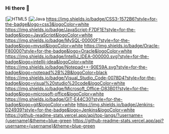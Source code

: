 ### Hi there 👋

<!--
**JSenen/Jsenen** is a ✨ _special_ ✨ repository because its `README.md` (this file) appears on your GitHub profile.

Here are some ideas to get you started:

- 🔭 I’m currently working on ...
- 🌱 I’m currently learning ...
- 👯 I’m looking to collaborate on ...
- 🤔 I’m looking for help with ...
- 💬 Ask me about ...
- 📫 How to reach me: ...
- 😄 Pronouns: ...
- ⚡ Fun fact: ...
-->
[![HTML5](https://img.shields.io/badge/HTML5-E34F26?style=for-the-badge&logo=html5&logoColor=white)
[![Java](https://img.shields.io/badge/Java-ED8B00?style=for-the-badge&logo=java&logoColor=white)
https://img.shields.io/badge/CSS3-1572B6?style=for-the-badge&logo=css3&logoColor=white
https://img.shields.io/badge/JavaScript-F7DF1E?style=for-the-badge&logo=JavaScript&logoColor=white
https://img.shields.io/badge/MySQL-00000F?style=for-the-badge&logo=mysql&logoColor=white
https://img.shields.io/badge/Oracle-F80000?style=for-the-badge&logo=Oracle&logoColor=white
https://img.shields.io/badge/IntelliJ_IDEA-000000.svg?style=for-the-badge&logo=intellij-idea&logoColor=white
https://img.shields.io/badge/Notepad++-90E59A.svg?style=for-the-badge&logo=notepad%2B%2B&logoColor=black
https://img.shields.io/badge/Visual_Studio_Code-0078D4?style=for-the-badge&logo=visual%20studio%20code&logoColor=white
https://img.shields.io/badge/Microsoft_Office-D83B01?style=for-the-badge&logo=microsoft-office&logoColor=white
https://img.shields.io/badge/GIT-E44C30?style=for-the-badge&logo=git&logoColor=white
https://img.shields.io/badge/Jenkins-D24939?style=for-the-badge&logo=Jenkins&logoColor=white
https://github-readme-stats.vercel.app/api/top-langs/?username={username}&theme=blue-green
https://github-readme-stats.vercel.app/api?username={username}&theme=blue-green
